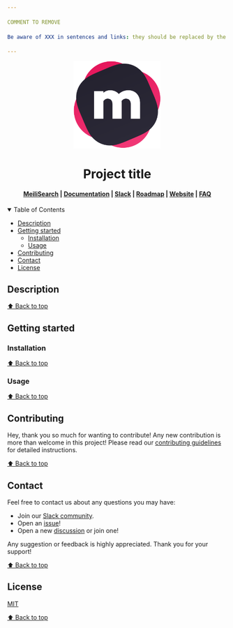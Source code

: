 ```yaml
---

COMMENT TO REMOVE

Be aware of XXX in sentences and links: they should be replaced by the actual repository name or the appropriate information.

---
```


<p align="center">
  <img src="https://raw.githubusercontent.com/meilisearch/devrel/main/assets/meilisearch-icon.svg" alt="XXX" width="200" height="200" />
</p>

<h1 align="center">Project title</h1>

<h4 align="center">
  <a href="https://github.com/meilisearch/MeiliSearch">MeiliSearch</a> |
  <a href="https://docs.meilisearch.com">Documentation</a> |
  <a href="https://slack.meilisearch.com">Slack</a> |
  <a href="https://roadmap.meilisearch.com/tabs/1-under-consideration">Roadmap</a> |
  <a href="https://www.meilisearch.com">Website</a> |
  <a href="https://docs.meilisearch.com/faq">FAQ</a>
</h4>

<details open="open">
<summary>Table of Contents</summary>

- [Description](#description)
- [Getting started](#getting-started)
  - [Installation](#installation)
  - [Usage](#usage)
- [Contributing](#contributing)
- [Contact](#contact)
- [License](#license)
</details>

## Description

<!-- Describe your project in brief -->
<!-- What does this project do? -->
<!-- Why is this project useful? -->

[⬆️ Back to top](#table-of-contents)

## Getting started

<!-- Add basic code examples for the most common actions in this section. -->
### Installation
<!-- Include the steps required to install your project -->
[⬆️ Back to top](#table-of-contents)

### Usage
<!-- Give the user info on how to use the project. -->

[⬆️ Back to top](#table-of-contents)


## Contributing 

Hey, thank you so much for wanting to contribute! Any new contribution is more than welcome in this project! Please read our [contributing guidelines]((https://github.com/meilisearch/XXX/blob/main/CONTRIBUTING.md)) for detailed instructions.

[⬆️ Back to top](#table-of-contents)

## Contact 

Feel free to contact us about any questions you may have:

  - Join our [Slack community](https://slack.meilisearch.com/).
  - Open an [issue](https://github.com/meilisearch/XXX/issues)!
  - Open a new [discussion](https://github.com/meilisearch/XXX/discussions) or join one! 

Any suggestion or feedback is highly appreciated. Thank you for your support!

[⬆️ Back to top](#table-of-contents)

## License

[MIT](https://github.com/meilisearch/XXX/blob/main/LICENSE)

[⬆️ Back to top](#table-of-contents)
